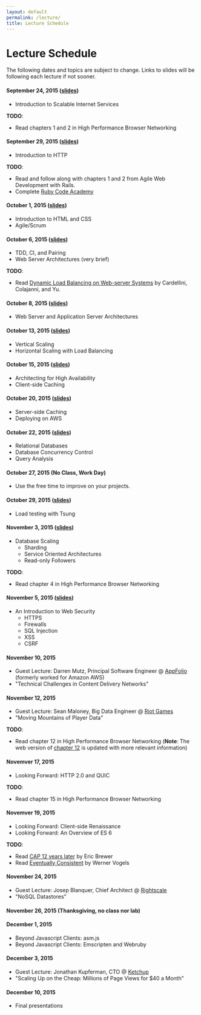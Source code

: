 ```yaml
---
layout: default
permalink: /lecture/
title: Lecture Schedule
---
```


# Lecture Schedule

The following dates and topics are subject to change. Links to slides will be
following each lecture if not sooner.

#### September 24, 2015 ([slides](/slides/01_course_introduction.html))
* Introduction to Scalable Internet Services

__TODO__:

* Read chapters 1 and 2 in High Performance Browser Networking

#### September 29, 2015 ([slides](/slides/02_http.html))
* Introduction to HTTP

__TODO__:

* Read and follow along with chapters 1 and 2 from Agile Web Development with
  Rails.
* Complete [Ruby Code Academy](https://www.codecademy.com/tracks/ruby)

#### October 1, 2015  ([slides](/slides/03_html_css_agile.html))
* Introduction to HTML and CSS
* Agile/Scrum

#### October 6, 2015 ([slides](/slides/04_tdd_ci_pairing_servers.html))
* TDD, CI, and Pairing
* Web Server Architectures (very brief)

__TODO__:

* Read
[Dynamic Load Balancing on Web-server Systems](http://www.ics.uci.edu/~cs230/reading/DLB.pdf)
by Cardellini, Colajanni, and Yu.

#### October 8, 2015 ([slides](/slides/05_web_and_application_servers.html))
* Web Server and Application Server Architectures

#### October 13, 2015 ([slides](/slides/06_vertical_and_horizontal_scaling.html))
* Vertical Scaling
* Horizontal Scaling with Load Balancing

#### October 15, 2015 ([slides](/slides/07_high_availability_and_client_side_caching.html))
* Architecting for High Availability
* Client-side Caching

#### October 20, 2015 ([slides](/slides/08_server_side_caching_and_deploying_on_aws.html))
* Server-side Caching
* Deploying on AWS

#### October 22, 2015 ([slides](/slides/09_relational_databases_db_concurrency_and_query_analysis.html))
* Relational Databases
* Database Concurrency Control
* Query Analysis

#### October 27, 2015 (No Class, Work Day)
* Use the free time to improve on your projects.

#### October 29, 2015 ([slides](/slides/10_tsung.html))
* Load testing with Tsung

#### November 3, 2015 ([slides](/slides/11_rdbms_scaling.html))
* Database Scaling
    * Sharding
    * Service Oriented Architectures
    * Read-only Followers

__TODO__:

* Read chapter 4 in High Performance Browser Networking

#### November 5, 2015 ([slides](/slides/12_web_security.html))
* An Introduction to Web Security
    * HTTPS
    * Firewalls
    * SQL Injection
    * XSS
    * CSRF

#### November 10, 2015
* Guest Lecture: Darren Mutz, Principal Software Engineer @
  [AppFolio](http://www.appfolioinc.com/) (formerly worked for Amazon AWS)
* "Technical Challenges in Content Delivery Networks"

#### November 12, 2015
* Guest Lecture: Sean Maloney, Big Data Engineer @
  [Riot Games](http://www.riotgames.com/)
* "Moving Mountains of Player Data"

__TODO__:

* Read chapter 12 in High Performance Browser Networking (__Note__: The web
  version of
  [chapter 12](http://chimera.labs.oreilly.com/books/1230000000545/ch12.html)
  is updated with more relevant information)

#### Novemver 17, 2015
* Looking Forward: HTTP 2.0 and QUIC

__TODO__:

* Read chapter 15 in High Performance Browser Networking

#### Novemver 19, 2015
* Looking Forward: Client-side Renaissance
* Looking Forward: An Overview of ES 6

__TODO__:

* Read
  [CAP 12 years later](http://www.realtechsupport.org/UB/NP/Numeracy_CAP%2B12Years_2012.pdf)
  by Eric Brewer
* Read
  [Eventually Consistent](http://www.scalableinternetservices.com/slides/vogels.pdf)
  by Werner Vogels

#### November 24, 2015
* Guest Lecture: Josep Blanquer, Chief Architect @
  [Rightscale](http://www.rightscale.com/)
* "NoSQL Datastores"

#### November 26, 2015 (Thanksgiving, no class nor lab)

#### December 1, 2015
* Beyond Javascript Clients: asm.js
* Beyond Javascript Clients: Emscripten and Webruby

#### December 3, 2015
* Guest Lecture: Jonathan Kupferman, CTO @ [Ketchup](http://ketchup.is/)
* "Scaling Up on the Cheap: Millions of Page Views for $40 a Month"

#### December 10, 2015
* Final presentations
